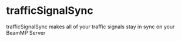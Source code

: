 # trafficSignalSync
trafficSignalSync makes all of your traffic signals stay in sync on your BeamMP Server
